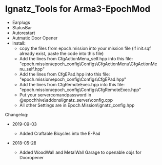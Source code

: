 # Ignatz_Tools for Arma3-EpochMod
- Earplugs
- StatusBar
- Autorestart
- Autmatic Door Opener
- Install:
   - copy the files from epoch.mission into your mission file (if init.sqf already exist, paste the code into this file)
   - Add the lines from CfgActionMenu_self.hpp into this file: "epoch.mission\epoch_config\Configs\CfgActionMenu\CfgActionMenu_self.hpp"
   - Add the lines from CfgEPad.hpp into this file: "epoch.mission\epoch_config\Configs\CfgEPad.hpp"
   - Add the lines from CfgRemoteExec.hpp into this file: "epoch.mission\epoch_config\Configs\CfgRemoteExec.hpp"
   - Put your servercomandpassword in @epochhive\addons\ignatz_server\config.cpp
   - All other Settings are in Epoch.Mission\ignatz_config.hpp


Changelog:
- 2019-09-03
   - Added Craftable Bicycles into the E-Pad

- 2018-05-28
   - Added WoodWall and MetalWall Garage to openable objs for Dooropener
